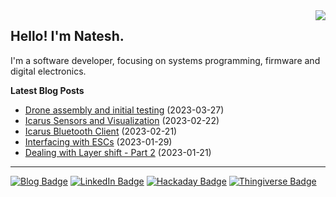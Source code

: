 <img src="https://github-readme-stats-git-masterrstaa-rickstaa.vercel.app/api/top-langs/?username=nnarain&layout=compact" align="right">

Hello! I'm Natesh.
------------------

I'm a software developer, focusing on systems programming, firmware and digital electronics.

**Latest Blog Posts**

<!-- BLOG-POST-LIST:START -->
* [Drone assembly and initial testing](https://nnarain.github.io/2023/03/27/Drone-assembly-and-initial-testing.html) (2023-03-27)
* [Icarus Sensors and Visualization](https://nnarain.github.io/2023/02/22/Icarus-Sensors-and-Visualization.html) (2023-02-22)
* [Icarus Bluetooth Client](https://nnarain.github.io/2023/02/21/Icarus-Bluetooth-Client.html) (2023-02-21)
* [Interfacing with ESCs](https://nnarain.github.io/2023/01/29/Interfacing-with-ESCs.html) (2023-01-29)
* [Dealing with Layer shift - Part 2](https://nnarain.github.io/2023/01/21/Dealing-with-Layer-shift-Part-2.html) (2023-01-21)

<!-- BLOG-POST-LIST:END -->

---

[![Blog Badge](https://img.shields.io/badge/-Blog-green?style=flat-square&logo=github)](https://nnarain.github.io/)
[![LinkedIn Badge](https://img.shields.io/badge/-LinkedIn-blue?style=flat-square&logo=linkedin)](https://www.linkedin.com/in/natesh-narain-4b46b285/)
[![Hackaday Badge](https://img.shields.io/badge/-Hackaday-black?style=flat-square&logo=hackaday)](https://hackaday.io/projects/hacker/482112)
[![Thingiverse Badge](https://img.shields.io/badge/-Thingiverse-darkblue?style=flat-square&logo=thingiverse&logoColor=white)](https://www.thingiverse.com/nnarain/makes)
